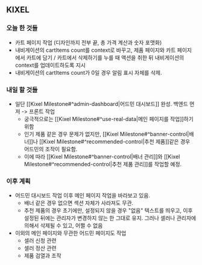 ## KIXEL
### 오늘 한 것들
* 카트 페이지 작업 (디자인까지 전부 끝, 총 가격 계산과 숫자 포맷화)
* 내비게이션의 cartItems count를 context로 바꾸고, 제품 페이지와 카트 페이지에서 카트에 담기 / 카트에서 삭제하기를 누를 때 액션을 취한 뒤 내비게이션의 context를 업데이트하도록 지시
* 내비게이션의 cartItems count가 0일 경우 알림 표시 자체를 삭제.
### 내일 할 것들
* 일단 [[Kixel Milestone#^admin-dashboard|어드민 대시보드]] 완성. 백엔드 먼저 -> 프론트 작업
	* 궁극적으로는 [[Kixel Milestone#^use-real-data|메인 페이지를 작업]]하기 위함
	* 인기 제품 같은 경우 문제가 없지만, [[Kixel Milestone#^banner-control|배너]]나 [[Kixel Milestone#^recommended-control|추천 제품]]같은 경우 어드민의 조작이 필요함.
	* 이에 따라 [[Kixel Milestone#^banner-control|배너 관리]]와 [[Kixel Milestone#^recommended-control|추천 제품 관리]]를 작업할 예정.
### 이후 계획
* 어드민 대시보드 작업 이후 메인 페이지 작업을 바라보고 있음.
	* 배너 같은 경우 없으면 섹션 자체가 사라져도 무관.
	* 추천 제품의 경우 초기에만, 설정되지 않을 경우 "없음" 텍스트를 띄우고, 이후 설정된 뒤에는 관리자가 변경하지 않는 한 그대로 유지. 그러나 셀러나 관리자에 의해서 삭제될 수 있고, 어쩔 수 없음
* 이외의 메인 페이지와 무관한 어드민 페이지도 작업
	* 셀러 신청 관련
	* 셀러 정산 관련
	* 제품 검열과 조작